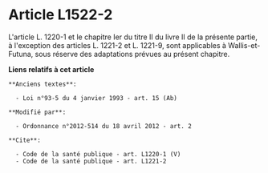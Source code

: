 # Article L1522-2

L'article L. 1220-1 et le chapitre Ier du titre II du livre II de la présente partie, à l'exception des articles L. 1221-2 et
L. 1221-9, sont applicables à Wallis-et-Futuna, sous réserve des adaptations prévues au présent chapitre.

**Liens relatifs à cet article**

	**Anciens textes**:

	  - Loi n°93-5 du 4 janvier 1993 - art. 15 (Ab)

	**Modifié par**:

	  - Ordonnance n°2012-514 du 18 avril 2012 - art. 2

	**Cite**:

	  - Code de la santé publique - art. L1220-1 (V)
	  - Code de la santé publique - art. L1221-2
